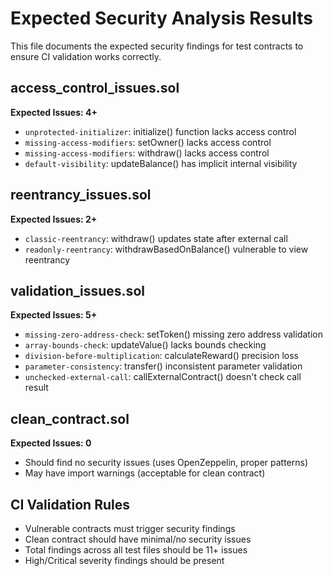 # Expected Security Analysis Results

This file documents the expected security findings for test contracts to ensure CI validation works correctly.

## access_control_issues.sol
**Expected Issues: 4+**
- `unprotected-initializer`: initialize() function lacks access control
- `missing-access-modifiers`: setOwner() lacks access control
- `missing-access-modifiers`: withdraw() lacks access control
- `default-visibility`: updateBalance() has implicit internal visibility

## reentrancy_issues.sol
**Expected Issues: 2+**
- `classic-reentrancy`: withdraw() updates state after external call
- `readonly-reentrancy`: withdrawBasedOnBalance() vulnerable to view reentrancy

## validation_issues.sol
**Expected Issues: 5+**
- `missing-zero-address-check`: setToken() missing zero address validation
- `array-bounds-check`: updateValue() lacks bounds checking
- `division-before-multiplication`: calculateReward() precision loss
- `parameter-consistency`: transfer() inconsistent parameter validation
- `unchecked-external-call`: callExternalContract() doesn't check call result

## clean_contract.sol
**Expected Issues: 0**
- Should find no security issues (uses OpenZeppelin, proper patterns)
- May have import warnings (acceptable for clean contract)

## CI Validation Rules
- Vulnerable contracts must trigger security findings
- Clean contract should have minimal/no security issues
- Total findings across all test files should be 11+ issues
- High/Critical severity findings should be present